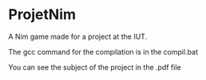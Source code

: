 # ProjetNim
A Nim game made for a project at the IUT.

The gcc command for the compilation is in the compil.bat

You can see the subject of the project in the .pdf file
